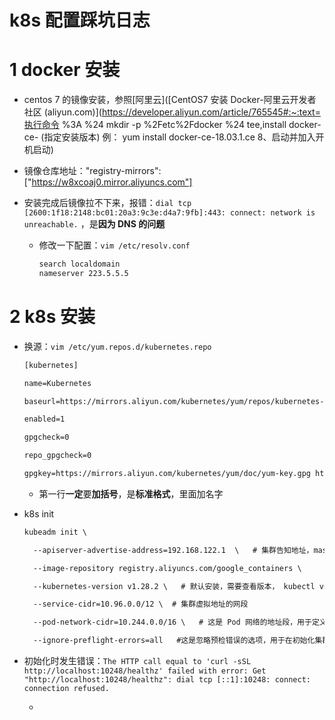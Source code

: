 # k8s 配置踩坑日志

# 1 docker 安装

* centos 7 的镜像安装，参照[阿里云]([CentOS7 安装 Docker-阿里云开发者社区 (aliyun.com)](https://developer.aliyun.com/article/765545#:~:text=执行命令 %3A %24 mkdir -p %2Fetc%2Fdocker %24 tee,install docker-ce- (指定安装版本) 例： yum install docker-ce-18.03.1.ce 8、启动并加入开机启动)
* 镜像仓库地址："registry-mirrors":["https://w8xcoaj0.mirror.aliyuncs.com"]

* 安装完成后镜像拉不下来，报错：`dial tcp [2600:1f18:2148:bc01:20a3:9c3e:d4a7:9fb]:443: connect: network is unreachable.` ，是**因为 DNS 的问题**

  * 修改一下配置：`vim /etc/resolv.conf`

    ```txt
    search localdomain
    nameserver 223.5.5.5
    ```

    

# 2 k8s 安装

* 换源：`vim /etc/yum.repos.d/kubernetes.repo`

  ```txt
  [kubernetes]
  
  name=Kubernetes
  
  baseurl=https://mirrors.aliyun.com/kubernetes/yum/repos/kubernetes-el7-x86_64
  
  enabled=1
  
  gpgcheck=0
  
  repo_gpgcheck=0
  
  gpgkey=https://mirrors.aliyun.com/kubernetes/yum/doc/yum-key.gpg https://mirrors.aliyun.com/kubernetes/yum/doc/rpm-package-key.gpg
  ```

  * 第一行**一定**要**加括号**，是**标准格式**，里面加名字

* k8s init

  ```txt
  kubeadm init \
  
    --apiserver-advertise-address=192.168.122.1  \   # 集群告知地址，master 的地址
  
    --image-repository registry.aliyuncs.com/google_containers \
  
    --kubernetes-version v1.28.2 \   # 默认安装，需要查看版本， kubectl version
  
    --service-cidr=10.96.0.0/12 \  # 集群虚拟地址的网段
  
    --pod-network-cidr=10.244.0.0/16 \   # 这是 Pod 网络的地址段，用于定义 Pod 的网络地址
  
    --ignore-preflight-errors=all   #这是忽略预检错误的选项，用于在初始化集群时忽略所有预检错误
  ```

* 初始化时发生错误：`The HTTP call equal to 'curl -sSL http://localhost:10248/healthz' failed with error: Get "http://localhost:10248/healthz": dial tcp [::1]:10248: connect: connection refused.`

  * 